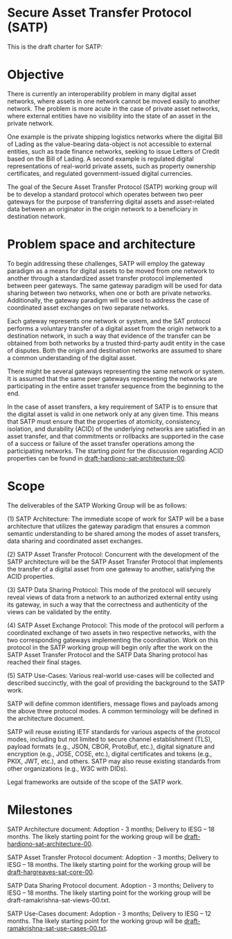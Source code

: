 # Secure Asset Transfer Protocol (SATP)

This is the draft charter for SATP:

# Objective

There is currently an interoperability problem in many digital asset networks, where assets in one network cannot be moved easily to another network. The problem is more acute in the case of private asset networks, where external entities have no visibility into the state of an asset in the private network.

One example is the private shipping logistics networks where the digital Bill of Lading as the value-bearing data-object is not accessible to external entities, such as trade finance networks, seeking to issue Letters of Credit based on the Bill of Lading. A second example is regulated digital representations of real-world private assets, such as property ownership certificates, and regulated government-issued digital currencies.

The goal of the Secure Asset Transfer Protocol (SATP) working group will be to develop a standard protocol which operates between two peer gateways for the purpose of transferring digital assets and asset-related data between an originator in the origin network to a beneficiary in destination network.

# Problem space and architecture

To begin addressing these challenges, SATP will employ the gateway paradigm as a means for digital assets to be moved from one network to another through a standardized asset transfer protocol implemented between peer gateways. The same gateway paradigm will be used for data sharing between two networks, when one or both are private networks. Additionally, the gateway paradigm will be used to address the case of coordinated asset exchanges on two separate networks.

Each gateway represents one network or system, and the SAT protocol performs a voluntary transfer of a digital asset from the origin network to a destination network, in such a way that evidence of the transfer can be obtained from both networks by a trusted third-party audit entity in the case of disputes. Both the origin and destination networks are assumed to share a common understanding of the digital asset.

There might be several gateways representing the same network or system. It is assumed that the same peer gateways representing the networks are participating in the entire asset transfer sequence from the beginning to the end.

In the case of asset transfers, a key requirement of SATP is to ensure that the digital asset is valid in one network only at any given time. This means that SATP must ensure that the properties of atomicity, consistency, isolation, and durability (ACID) of the underlying networks are satisfied in an asset transfer, and that commitments or rollbacks are supported in the case of a success or failure of the asset transfer operations among the participating networks. The starting point for the discussion regarding ACID properties can be found in [draft-hardjono-sat-architecture-00](https://datatracker.ietf.org/doc/draft-hardjono-sat-architecture/00/).


# Scope

The deliverables of the SATP Working Group will be as follows:

(1) SATP Architecture: The immediate scope of work for SATP will be a base architecture that utilizes the gateway paradigm that ensures a common semantic understanding to be shared among the modes of asset transfers, data sharing and coordinated asset exchanges.

(2) SATP Asset Transfer Protocol: Concurrent with the development of the SATP architecture will be the SATP Asset Transfer Protocol that implements the transfer of a digital asset from one gateway to another, satisfying the ACID properties.

(3) SATP Data Sharing Protocol: This mode of the protocol will securely reveal views of data from a network to an authorized external entity using its gateway, in such a way that the correctness and authenticity of the views can be validated by the entity.

(4) SATP Asset Exchange Protocol: This mode of the protocol will perform a coordinated exchange of two assets in two respective networks, with the two corresponding gateways implementing the coordination. Work on this protocol in the SATP working group will begin only after the work on the SATP Asset Transfer Protocol and the SATP Data Sharing protocol has reached their final stages.

(5) SATP Use-Cases: Various real-world use-cases will be collected and described succinctly, with the goal of providing the background to the SATP work.


SATP will define common identifiers, message flows and payloads among the above three protocol modes. A common terminology will be defined in the architecture document.

SATP will reuse existing IETF standards for various aspects of the protocol modes, including but not limited to secure channel establishment (TLS), payload formats (e.g., JSON, CBOR, ProtoBuf, etc.), digital signature and encryption (e.g., JOSE, COSE, etc.), digital certificates and tokens (e.g., PKIX, JWT, etc.), and others. SATP may also reuse existing standards from other organizations (e.g., W3C with DIDs).

Legal frameworks are outside of the scope of the SATP work.


# Milestones

SATP Architecture document: Adoption - 3 months; Delivery to IESG – 18 months. The likely starting point for the working group will be [draft-hardjono-sat-architecture-00](https://datatracker.ietf.org/doc/draft-hardjono-sat-architecture/00/).

SATP Asset Transfer Protocol document: Adoption - 3 months; Delivery to IESG – 18 months. The likely starting point for the working group will be [draft-hargreaves-sat-core-00](https://datatracker.ietf.org/doc/draft-hargreaves-sat-core/).

SATP Data Sharing Protocol document. Adoption - 3 months; Delivery to IESG – 18 months. The likely starting point for the working group will be draft-ramakrishna-sat-views-00.txt.

SATP Use-Cases document: Adoption - 3 months; Delivery to IESG – 12 months. The likely starting point for the working group will be [draft-ramakrishna-sat-use-cases-00.txt](https://datatracker.ietf.org/doc/draft-ramakrishna-sat-use-cases/).



